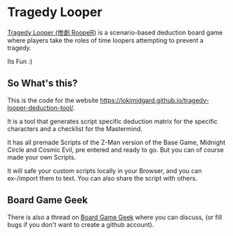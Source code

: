 # Tragedy Looper

[Tragedy Looper (惨劇 RoopeR)](https://boardgamegeek.com/boardgame/148319/tragedy-looper)
is a scenario-based deduction board game where players take the roles of time
loopers attempting to prevent a tragedy.

Its Fun :)

## So What's this?

This is the code for the website https://lokimidgard.github.io/tragedy-looper-deduction-tool/.

It is a tool that generates script specific deduction matrix for the specific
characters and a checklist for the Mastermind.

It has all premade Scripts of the Z-Man version of the Base Game, Midnight
Circle and Cosmic Evil, pre entered and ready to go. But you can of course made
your own Scripts.

It will safe your custom scripts locally in your Browser, and you can ex-/import
them to text. You can also share the script with others.

## Board Game Geek

There is also a thread on [Board Game Geek](https://boardgamegeek.com/thread/3066363/website-generate-script-specific-mastermind-and-pl) where you can discuss, (or fill bugs if you don't want to create a github account).